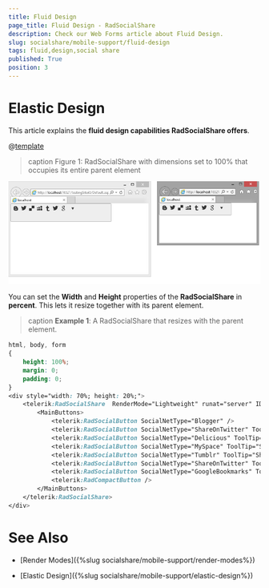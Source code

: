 ```yaml
---
title: Fluid Design
page_title: Fluid Design - RadSocialShare
description: Check our Web Forms article about Fluid Design.
slug: socialshare/mobile-support/fluid-design
tags: fluid,design,social share
published: True
position: 3
---
```


# Elastic Design


This article explains the **fluid design capabilities RadSocialShare offers**. 

@[template](/_templates/common/render-mode.md#resp-design-desc "slug-el: socialshare/mobile-support/elastic-design, slug-fl: no")


>caption Figure 1: RadSocialShare with dimensions set to 100% that occupies its entire parent element

![social-share-fluid-design](images/social-share-fluid-design.png)


You can set the **Width** and **Height** properties of the **RadSocialShare** in **percent**. This lets it resize together with its parent element.



>caption **Example 1**: A RadSocialShare that resizes with the parent element.

```CSS
html, body, form
{
	height: 100%;
	margin: 0;
	padding: 0;
}
<div style="width: 70%; height: 20%;">
	<telerik:RadSocialShare  RenderMode="Lightweight" runat="server" ID="RadSocialShare1" Width="100%" Height="100%">
		<MainButtons>
			<telerik:RadSocialButton SocialNetType="Blogger" />
			<telerik:RadSocialButton SocialNetType="ShareOnTwitter" ToolTip="Tweet this" />
			<telerik:RadSocialButton SocialNetType="Delicious" ToolTip="Share on Delicious" />
			<telerik:RadSocialButton SocialNetType="MySpace" ToolTip="Share on MySpace" />
			<telerik:RadSocialButton SocialNetType="Tumblr" ToolTip="Share on Tumblr" />
			<telerik:RadSocialButton SocialNetType="ShareOnTwitter" ToolTip="Tweet this" />
			<telerik:RadSocialButton SocialNetType="GoogleBookmarks" ToolTip="Share on GoogleBookmarks" />
			<telerik:RadCompactButton />
		</MainButtons>
	</telerik:RadSocialShare>
</div>
````



# See Also


 * [Render Modes]({%slug socialshare/mobile-support/render-modes%})

 * [Elastic Design]({%slug socialshare/mobile-support/elastic-design%})



